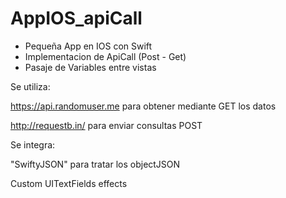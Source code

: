 # AppIOS_apiCall
- Pequeña App en IOS con Swift
- Implementacion de ApiCall (Post - Get)
- Pasaje de Variables entre vistas

Se utiliza:

https://api.randomuser.me para obtener mediante GET los datos

http://requestb.in/ para enviar consultas POST

Se integra: 

"SwiftyJSON" para tratar los objectJSON 

Custom UITextFields effects
